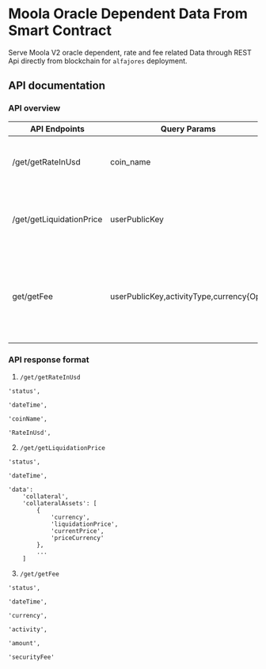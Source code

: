 # Moola Oracle Dependent Data From Smart Contract
Serve Moola V2 oracle dependent, rate and fee related Data through REST Api directly from blockchain for `alfajores` deployment.



## API documentation


### API overview

|API Endpoints                    |Query Params                            |Description                                                               |
|---------------------------------|----------------------------------------|--------------------------------------------------------------------------|
|/get/getRateInUsd                |coin_name                               |Get the price of the specified coin in USD rate                           |
|/get/getLiquidationPrice         |userPublicKey                           |Get liquidation price for each collteral assets                           |
|get/getFee                       |userPublicKey,activityType,currency{Opt}|Get associated fee for doing the specific activity with the specific asset|

### API response format

1.  `/get/getRateInUsd`
```
'status',

'dateTime',

'coinName',

'RateInUsd',
```


2.  `/get/getLiquidationPrice`
```
'status',

'dateTime',

'data':
    'collateral',
    'collateralAssets': [
        {
            'currency',
            'liquidationPrice',
            'currentPrice',
            'priceCurrency'
        },
        ...
    ]
```


3.  `/get/getFee`
```
'status',

'dateTime',

'currency',

'activity',

'amount',

'securityFee'
```